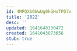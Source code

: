 ```yaml
---
id: 4MPQXb6WwUg0kGHxTPD7x
title: '2022'
desc: ''
updated: 1641648330472
created: 1641043073656
stub: true
---
```



